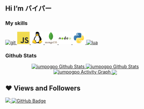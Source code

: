 ## Hi I’m バイパー

<!-- TODO: Make technologies links takes you to repositories -->
### My skills

<p align="left"> <a href="https://git-scm.com/" target="_blank" rel="noreferrer"> <img src="https://www.vectorlogo.zone/logos/git-scm/git-scm-icon.svg" alt="git" width="40" height="40"/> </a> <a href="https://developer.mozilla.org/en-US/docs/Web/JavaScript" target="_blank" rel="noreferrer"> <img src="https://raw.githubusercontent.com/devicons/devicon/master/icons/javascript/javascript-original.svg" alt="javascript" width="40" height="40"/> </a> <a href="https://www.linux.org/" target="_blank" rel="noreferrer"> <img src="https://raw.githubusercontent.com/devicons/devicon/master/icons/linux/linux-original.svg" alt="linux" width="40" height="40"/> </a> <a href="https://www.mongodb.com/" target="_blank" rel="noreferrer"> <img src="https://raw.githubusercontent.com/devicons/devicon/master/icons/mongodb/mongodb-original-wordmark.svg" alt="mongodb" width="40" height="40"/> </a> <a href="https://nodejs.org" target="_blank" rel="noreferrer"> <img src="https://raw.githubusercontent.com/devicons/devicon/master/icons/nodejs/nodejs-original-wordmark.svg" alt="nodejs" width="40" height="40"/> </a> <a href="https://www.python.org" target="_blank" rel="noreferrer"> <img src="https://raw.githubusercontent.com/devicons/devicon/master/icons/python/python-original.svg" alt="python" width="40" height="40"/> </a> <a href="https://www.lua.org/" target="_blank" rel="noreferrer"> <img src="https://img.shields.io/badge/-Lua-0e00a8?style=for-the-badge&labelColor=black&logo=lua" alt="lua" width="40" height="40"/> </a> </p>

### Github Stats

<p align="center">
    <a href="https://github.com/jumpogpo/">
        <img alt="jumpogpo Github Stats" src="https://github-readme-stats.vercel.app/api?username=jumpogpo&show_icons=true&theme=dark"/>
    </a>
    <a href="https://github.com/jumpogpo/">
        <img alt="jumpogpo Github Stats" src="https://github-readme-stats.vercel.app/api/top-langs/?username=jumpogpo&langs_count=100&theme=dark"/>
    </a>
    <a href="https://github.com/jumpogpo/">
        <img alt="jumpogpo Activity Graph" src="https://activity-graph.herokuapp.com/graph?username=jumpogpo&bg_color=0000&color=b5b5b5&line=ffffff&point=78fe96&hide_border=true&theme=dark"/>
    </a>
    <img align="center" src="https://discord.c99.nl/widget/theme-3/432049960012349450.png"><br>
</p>

## ❤ Views and Followers
<a href="https://github.com/jumpogpo/">
    <img src="https://komarev.com/ghpvc/?username=jumpogpo">
</a>
<a href="https://github.com/jumpogpo/"><img src="https://img.shields.io/github/followers/jumpogpo?label=Followers&style=social" alt="GitHub Badge"></a>
